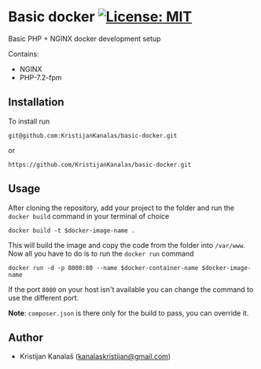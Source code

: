 # Basic docker [![License: MIT](https://img.shields.io/badge/License-MIT-yellow.svg)](https://opensource.org/licenses/MIT)
Basic PHP + NGINX docker development setup

Contains:
- NGINX
- PHP-7.2-fpm

## Installation

To install run 
```
git@github.com:KristijanKanalas/basic-docker.git
```
or
```
https://github.com/KristijanKanalas/basic-docker.git
```

## Usage

After cloning the repository, add your project to the folder and run
the `docker build` command in your terminal of choice

```
docker build -t $docker-image-name . 
```

This will build the image and copy the code from the folder into `/var/www`.
Now all you have to do is to run the `docker run` command

```
docker run -d -p 8000:80 --name $docker-container-name $docker-image-name
```

If the port `8000` on your host isn't available you can change the command to use the different port.

**Note**: `composer.json` is there only for the build to pass, you can override it. 

## Author
- Kristijan Kanalaš (kanalaskristijan@gmail.com)
